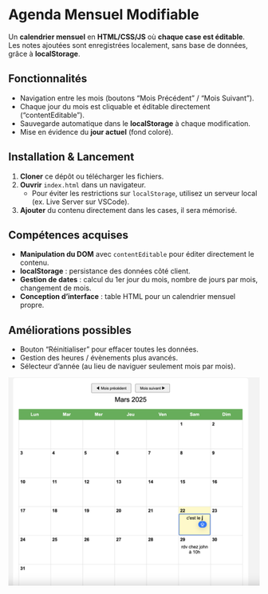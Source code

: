# Agenda Mensuel Modifiable

Un **calendrier mensuel** en **HTML/CSS/JS** où **chaque case est éditable**.  
Les notes ajoutées sont enregistrées localement, sans base de données, grâce à **localStorage**.

## Fonctionnalités
- Navigation entre les mois (boutons “Mois Précédent” / “Mois Suivant”).
- Chaque jour du mois est cliquable et éditable directement (“contentEditable”).
- Sauvegarde automatique dans le **localStorage** à chaque modification.
- Mise en évidence du **jour actuel** (fond coloré).

## Installation & Lancement
1. **Cloner** ce dépôt ou télécharger les fichiers.
2. **Ouvrir** `index.html` dans un navigateur.  
   - Pour éviter les restrictions sur `localStorage`, utilisez un serveur local (ex. Live Server sur VSCode).
3. **Ajouter** du contenu directement dans les cases, il sera mémorisé.

## Compétences acquises
- **Manipulation du DOM** avec `contentEditable` pour éditer directement le contenu.
- **localStorage** : persistance des données côté client.
- **Gestion de dates** : calcul du 1er jour du mois, nombre de jours par mois, changement de mois.
- **Conception d’interface** : table HTML pour un calendrier mensuel propre.

## Améliorations possibles
- Bouton “Réinitialiser” pour effacer toutes les données.
- Gestion des heures / évènements plus avancés.
- Sélecteur d’année (au lieu de naviguer seulement mois par mois).

![alt text](image.png)
